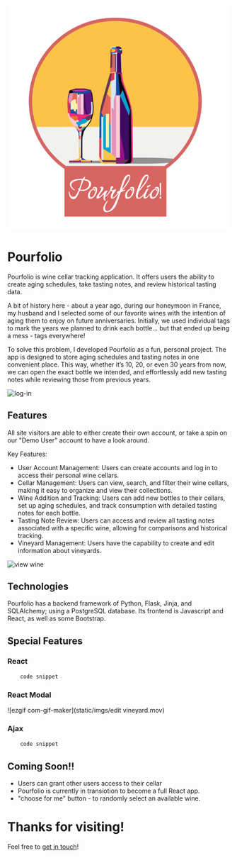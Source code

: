 ![logo](static/imgs/pourfolio-logo.png)
# Pourfolio
Pourfolio is wine cellar tracking application. It offers users the ability to create aging schedules, take tasting notes, and review historical tasting data.

A bit of history here - about a year ago, during our honeymoon in France, my husband and I selected some of our favorite wines with the intention of aging them to enjoy on future anniversaries. Initially, we used individual tags to mark the years we planned to drink each bottle... but that ended up being a mess - tags everywhere!

To solve this problem, I developed Pourfolio as a fun, personal project. The app is designed to store aging schedules and tasting notes in one convenient place. This way, whether it’s 10, 20, or even 30 years from now, we can open the exact bottle we intended, and effortlessly add new tasting notes while reviewing those from previous years.

![log-in](static/imgs/login.png)

## Features

All site visitors are able to either create their own account, or take a spin on our "Demo User" account to have a look around.  

Key Features:

- User Account Management: Users can create accounts and log in to access their personal wine cellars.
- Cellar Management: Users can view, search, and filter their wine cellars, making it easy to organize and view their collections.
- Wine Addition and Tracking: Users can add new bottles to their cellars, set up aging schedules, and track consumption with detailed tasting notes for each bottle.
- Tasting Note Review: Users can access and review all tasting notes associated with a specific wine, allowing for comparisons and historical tracking.
- Vineyard Management: Users have the capability to create and edit information about vineyards.

![view wine](static/imgs/wine-view.jpg)

## Technologies

Pourfolio has a backend framework of Python, Flask, Jinja, and SQLAlchemy; using a PostgreSQL database.  Its frontend is Javascript and React, as well as some Bootstrap.  

## Special Features

### React

```javascript 
    code snippet
```

### React Modal 
![ezgif com-gif-maker](static/imgs/edit vineyard.mov)

### Ajax


```javascript 
    code snippet
```


## Coming Soon!!  
- Users can grant other users access to their cellar
- Pourfolio is currently in transiotion to become a full React app.
- "choose for me" button - to randomly select an available wine.

# Thanks for visiting!  
Feel free to [get in touch](https://www.heyimhelen.com)!
